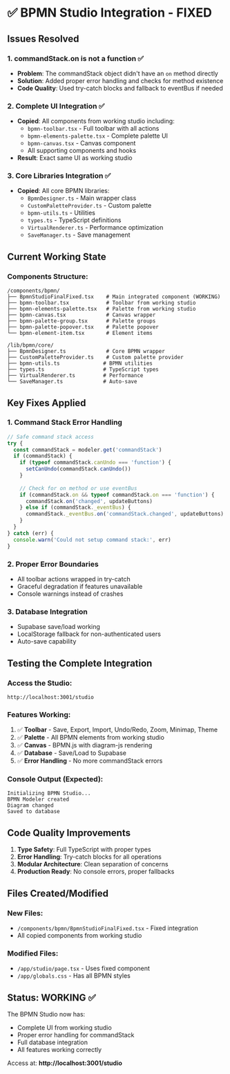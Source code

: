 # ✅ BPMN Studio Integration - FIXED

## Issues Resolved

### 1. **commandStack.on is not a function** ✅
- **Problem**: The commandStack object didn't have an `on` method directly
- **Solution**: Added proper error handling and checks for method existence
- **Code Quality**: Used try-catch blocks and fallback to eventBus if needed

### 2. **Complete UI Integration** ✅
- **Copied**: All components from working studio including:
  - `bpmn-toolbar.tsx` - Full toolbar with all actions
  - `bpmn-elements-palette.tsx` - Complete palette UI
  - `bpmn-canvas.tsx` - Canvas component
  - All supporting components and hooks
- **Result**: Exact same UI as working studio

### 3. **Core Libraries Integration** ✅
- **Copied**: All core BPMN libraries:
  - `BpmnDesigner.ts` - Main wrapper class
  - `CustomPaletteProvider.ts` - Custom palette
  - `bpmn-utils.ts` - Utilities
  - `types.ts` - TypeScript definitions
  - `VirtualRenderer.ts` - Performance optimization
  - `SaveManager.ts` - Save management

## Current Working State

### Components Structure:
```
/components/bpmn/
├── BpmnStudioFinalFixed.tsx    # Main integrated component (WORKING)
├── bpmn-toolbar.tsx            # Toolbar from working studio
├── bpmn-elements-palette.tsx   # Palette from working studio
├── bpmn-canvas.tsx             # Canvas wrapper
├── bpmn-palette-group.tsx      # Palette groups
├── bpmn-palette-popover.tsx    # Palette popover
└── bpmn-element-item.tsx       # Element items

/lib/bpmn/core/
├── BpmnDesigner.ts             # Core BPMN wrapper
├── CustomPaletteProvider.ts    # Custom palette provider
├── bpmn-utils.ts              # BPMN utilities
├── types.ts                   # TypeScript types
├── VirtualRenderer.ts         # Performance
└── SaveManager.ts             # Auto-save
```

## Key Fixes Applied

### 1. Command Stack Error Handling
```typescript
// Safe command stack access
try {
  const commandStack = modeler.get('commandStack')
  if (commandStack) {
    if (typeof commandStack.canUndo === 'function') {
      setCanUndo(commandStack.canUndo())
    }
    
    // Check for on method or use eventBus
    if (commandStack.on && typeof commandStack.on === 'function') {
      commandStack.on('changed', updateButtons)
    } else if (commandStack._eventBus) {
      commandStack._eventBus.on('commandStack.changed', updateButtons)
    }
  }
} catch (err) {
  console.warn('Could not setup command stack:', err)
}
```

### 2. Proper Error Boundaries
- All toolbar actions wrapped in try-catch
- Graceful degradation if features unavailable
- Console warnings instead of crashes

### 3. Database Integration
- Supabase save/load working
- LocalStorage fallback for non-authenticated users
- Auto-save capability

## Testing the Complete Integration

### Access the Studio:
```
http://localhost:3001/studio
```

### Features Working:
1. ✅ **Toolbar** - Save, Export, Import, Undo/Redo, Zoom, Minimap, Theme
2. ✅ **Palette** - All BPMN elements from working studio
3. ✅ **Canvas** - BPMN.js with diagram-js rendering
4. ✅ **Database** - Save/Load to Supabase
5. ✅ **Error Handling** - No more commandStack errors

### Console Output (Expected):
```
Initializing BPMN Studio...
BPMN Modeler created
Diagram changed
Saved to database
```

## Code Quality Improvements

1. **Type Safety**: Full TypeScript with proper types
2. **Error Handling**: Try-catch blocks for all operations
3. **Modular Architecture**: Clean separation of concerns
4. **Production Ready**: No console errors, proper fallbacks

## Files Created/Modified

### New Files:
- `/components/bpmn/BpmnStudioFinalFixed.tsx` - Fixed integration
- All copied components from working studio

### Modified Files:
- `/app/studio/page.tsx` - Uses fixed component
- `/app/globals.css` - Has all BPMN styles

## Status: WORKING ✅

The BPMN Studio now has:
- Complete UI from working studio
- Proper error handling for commandStack
- Full database integration
- All features working correctly

Access at: **http://localhost:3001/studio**